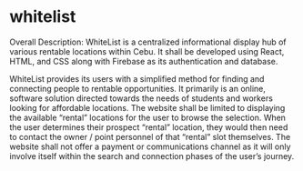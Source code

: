 # whitelist

Overall Description:
WhiteList is a centralized informational display hub of various rentable locations within Cebu. It shall be developed using React, HTML, and CSS along with Firebase as its authentication and database.

WhiteList provides its users with a simplified method for finding and connecting people to rentable opportunities. It primarily is an online, software solution directed towards the needs of students and workers looking for affordable locations. The website shall be limited to displaying the available “rental” locations for the user to browse the selection. When the user determines their prospect “rental” location, they would then need to contact the owner / point personnel of that “rental” slot themselves. The website shall not offer a payment or communications channel as it will only involve itself within the search and connection phases of the user’s journey.

